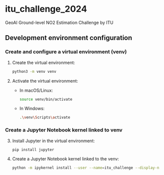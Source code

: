 # itu_challenge_2024
GeoAI Ground-level NO2 Estimation Challenge by ITU

## Development environment configuration

### Create and configure a virtual environment (venv)

1. Create the virtual environment:
    ```sh
    python3 -m venv venv
    ```

2. Activate the virtual environment:
    - In macOS/Linux:
        ```sh
        source venv/bin/activate
        ```
    - In Windows:
        ```sh
        .\venv\Scripts\activate
        ```

### Create a Jupyter Notebook kernel linked to venv

3. Install Jupyter in the virtual environment:
    ```sh
    pip install jupyter
    ```

4. Create a Jupyter Notebook kernel linked to the venv:
    ```sh
    python -m ipykernel install --user --name=itu_challenge --display-name "ITU Challenge 2024"
    ```

